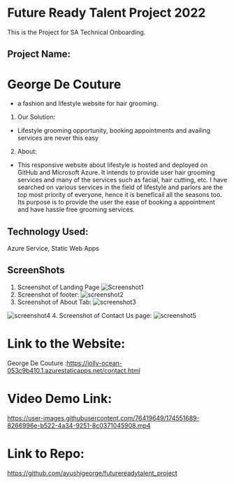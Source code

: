 # Future Ready Talent Project 2022
This is the Project for SA Technical Onboarding.

## Project Name: 
# George De Couture
- a fashion and lifestyle website for hair grooming.
1. Our Solution:
* Lifestyle grooming opportunity, booking appointments and availing services are never this easy

2. About:
* This responsive website about lifestyle is hosted and deployed on GitHub and Microsoft Azure.
It intends to provide user hair grooming services and many of the services such as facial, hair cutting, etc.
I have searched on various services in the field of lifestyle and parlors are the top most priority of everyone, hence it is beneficail all the seasons too.
Its purpose is to provide the user the ease of booking a appointment and have hassle free grooming services.

## Technology Used:
Azure Service, Static Web Apps

## ScreenShots
1. Screenshot of Landing Page
![Screenshot1](https://user-images.githubusercontent.com/76419649/174546361-16566355-4737-4635-96a1-3e851e49fddb.jpg)
2. Screenshot of footer:
![screenshot2](https://user-images.githubusercontent.com/76419649/174546387-3e4493a0-ca71-4590-a578-b0f131b798ed.jpg)
3. Screenshot of About Tab:
![screenshot3](https://user-images.githubusercontent.com/76419649/174546567-14fcf472-aae0-4ad4-938a-d7d09a937c81.jpg)

![screenshot4](https://user-images.githubusercontent.com/76419649/174546578-86d1dcd9-2932-4b78-92db-f8d258738efa.jpg)
4. Screenshot of Contact Us page:
![screenshot5](https://user-images.githubusercontent.com/76419649/174546596-90eb9b90-f675-4c03-b94f-c1f5ca05c443.jpg)


# Link to the  Website:
George De Couture :https://jolly-ocean-053c9b410.1.azurestaticapps.net/contact.html

# Video Demo Link:
https://user-images.githubusercontent.com/76419649/174551689-8266996e-b522-4a34-9251-8c0371045908.mp4


# Link to Repo:
https://github.com/ayushigeorge/futurereadytalent_project








